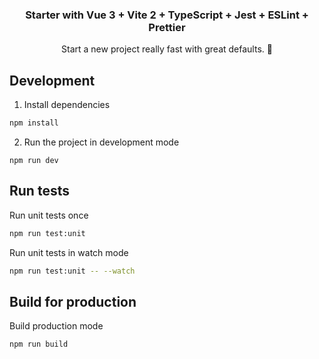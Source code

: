 <p align="center">
  <h3 align="center">Starter with Vue 3 + Vite 2 + TypeScript + Jest + ESLint + Prettier</h3>
  <p align="center">
    Start a new project really fast with great defaults. 🚀
    <br>
  </p>
</p>

## Development
1. Install dependencies
```sh
npm install
```
2. Run the project in development mode
```
npm run dev
```


## Run tests
Run unit tests once
```sh
npm run test:unit
```
Run unit tests in watch mode
```sh
npm run test:unit -- --watch
```

## Build for production
Build production mode
```
npm run build
```
